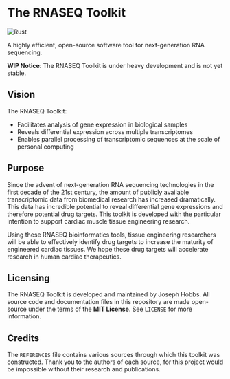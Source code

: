 # The RNASEQ Toolkit 

![Rust](https://github.com/josephrhobbs/rnaseq/actions/workflows/rust.yml/badge.svg)

A highly efficient, open-source software tool for next-generation RNA sequencing.

__WIP Notice__: The RNASEQ Toolkit is under heavy development and is not yet stable.

## Vision

The RNASEQ Toolkit:
- Facilitates analysis of gene expression in biological samples
- Reveals differential expression across multiple transcriptomes
- Enables parallel processing of transcriptomic sequences at the scale of personal computing

## Purpose

Since the advent of next-generation RNA sequencing technologies in the first decade of the 21st century, the amount of publicly available transcriptomic data from biomedical research has increased dramatically.  This data has incredible potential to reveal differential gene expressions and therefore potential drug targets.  This toolkit is developed with the particular intention to support cardiac muscle tissue engineering research.

Using these RNASEQ bioinformatics tools, tissue engineering researchers will be able to effectively identify drug targets to increase the maturity of engineered cardiac tissues.  We hope these drug targets will accelerate research in human cardiac therapeutics.

## Licensing

The RNASEQ Toolkit is developed and maintained by Joseph Hobbs.  All source code and documentation files in this repository are made open-source under the terms of the __MIT License__.  See `LICENSE` for more information.

## Credits

The `REFERENCES` file contains various sources through which this toolkit was constructed.  Thank you to the authors of each source, for this project would be impossible without their research and publications.